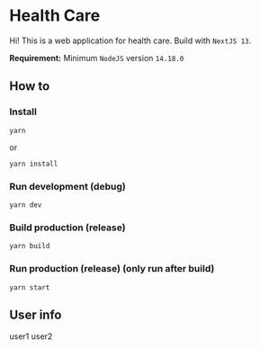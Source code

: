 # Health Care
Hi! This is a web application for health care.
Build with `NextJS 13`.

**Requirement:**
Minimum `NodeJS` version `14.18.0`

## How to
###	Install
    yarn
or

    yarn install
### Run development (debug)
    yarn dev
### Build production (release)
    yarn build
### Run production (release) (only run after build)
    yarn start

## User info
user1
user2